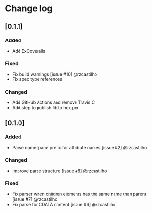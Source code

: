 # Change log

## [0.1.1]

### Added

- Add ExCoveralls

### Fixed

- Fix build warnings [issue #10] @rzcastilho
- Fix spec type references

### Changed

- Add GitHub Actions and remove Travis CI
- Add step to publish lib to hex.pm

## [0.1.0]

### Added

- Parse namespace prefix for attribute names [issue #2] @rzcastilho

### Changed

- Improve parse structure [issue #8] @rzcastilho

### Fixed

- Fix parser when children elements has the same name than parent [issue #7] @rzcastilho
- Fix parse for CDATA content [issue #6] @rzcastilho
